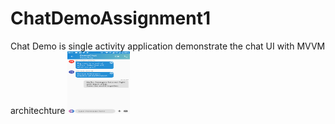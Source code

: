 # ChatDemoAssignment1
Chat Demo is single activity application demonstrate the chat UI with MVVM architechture 
<img src="https://github.com/prashantgaykar/ChatDemoAssignment1/blob/master/Screenshot_20190909-201154.png" style=" width:100px ; height:100px " />
